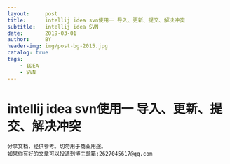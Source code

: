 ```yaml
---
layout:     post
title:      intellij idea svn使用一 导入、更新、提交、解决冲突
subtitle:   intellij idea SVN
date:       2019-03-01
author:     BY
header-img: img/post-bg-2015.jpg
catalog: true
tags:
    - IDEA
    - SVN
---
```


# intellij idea svn使用一 导入、更新、提交、解决冲突






    分享文档，经供参考。切勿用于商业用途。
    如果你有好的文章可以投递到博主邮箱:2627045617@qq.com
